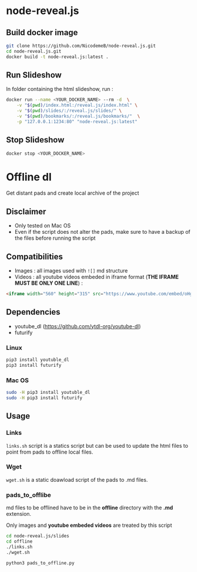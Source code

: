 # node-reveal.js

## Build docker image 

````bash
git clone https://github.com/NicodemeB/node-reveal.js.git
cd node-reveal.js.git
docker build -t node-reveal.js:latest .
````

## Run Slideshow


In folder containing the html slideshow, run : 

````bash
docker run --name <YOUR_DOCKER_NAME> --rm -d  \
	-v "$(pwd)/index.html:/reveal.js/index.html" \
	-v "$(pwd)/slides/:/reveal.js/slides/" \
	-v "$(pwd)/bookmarks/:/reveal.js/bookmarks/"  \
	-p "127.0.0.1:1234:80" "node-reveal.js:latest"
````

## Stop Slideshow

````bash
docker stop <YOUR_DOCKER_NAME>
````


# Offline dl 

Get distant pads and create local archive of the project

## Disclaimer  

- Only tested on Mac OS 
- Even if the script does not alter the pads, make sure to have a backup of the files before running the script 


## Compatibilities

- Images : all images used with `![]` md structure
- Videos : all youtube videos embeded in iframe format (**THE IFRAME MUST BE ONLY ONE LINE**) : 

````html
<iframe width="560" height="315" src="https://www.youtube.com/embed/oHg5SJYRHA0" frameborder="0" allow="accelerometer; autoplay; encrypted-media; gyroscope; picture-in-picture" allowfullscreen></iframe>
````


## Dependencies 

- youtube_dl (https://github.com/ytdl-org/youtube-dl)
- futurify

### Linux 

````bash
pip3 install youtuble_dl
pip3 install futurify
````

### Mac OS

````bash
sudo -H pip3 install youtuble_dl
sudo -H pip3 install futurify
````



## Usage 

### Links

`links.sh` script is a statics script but can be used to update the html files to point from pads to offline local files.

### Wget 

`wget.sh` is a static doawload script of the pads to .md files.

### pads_to_offlibe

md files to be offlined have to be in the **offline** directory with the **.md** extension.

Only images and **youtube embeded videos** are treated by this script

````bash
cd node-reveal.js/slides
cd offline
./links.sh
./wget.sh

python3 pads_to_offline.py
````



